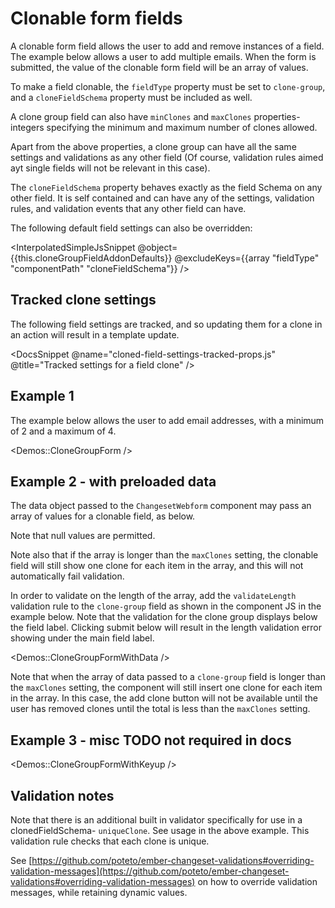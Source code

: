 # Clonable form fields

A clonable form field allows the user to add and remove instances of a field. The example below allows a user to add multiple emails. When the form is submitted, the value of the clonable form field will be an array of values.

To make a field clonable, the `fieldType` property must be set to `clone-group`, and a `cloneFieldSchema` property must be included as well.

A clone group field can also have `minClones` and `maxClones` properties- integers specifying the minimum and maximum number of clones allowed.

Apart from the above properties, a clone group can have all the same settings and validations as any other field (Of course, validation rules aimed ayt single fields will not be relevant in this case).

The `cloneFieldSchema` property behaves exactly as the field Schema on any other field. It is self contained and can have any of the settings, validation rules, and validation events that any other field can have.

The following default field settings can also be overridden:

<InterpolatedSimpleJsSnippet @object={{this.cloneGroupFieldAddonDefaults}} @excludeKeys={{array "fieldType" "componentPath" "cloneFieldSchema"}} />

## Tracked clone settings

The following field settings are tracked, and so updating them for a clone in an action will result in a template update.

<DocsSnippet @name="cloned-field-settings-tracked-props.js" @title="Tracked settings for a field clone" />

## Example 1

The example below allows the user to add email addresses, with a minimum of 2 and a maximum of 4.

<Demos::CloneGroupForm />

## Example 2 - with preloaded data

The data object passed to the `ChangesetWebform` component may pass an array of values for a clonable field, as below.

Note that null values are permitted.

Note also that if the array is longer than the `maxClones` setting, the clonable field will still show one clone for each item in the array, and this will not automatically fail validation.

In order to validate on the length of the array, add the `validateLength` validation rule to the `clone-group` field as shown in the component JS in the example below. Note that the validation for the clone group displays below the field label. Clicking submit below will result in the length validation error showing under the main field label.

<Demos::CloneGroupFormWithData />

Note that when the array of data passed to a `clone-group` field is longer than the `maxClones` setting, the component will still insert one clone for each item in the array. In this case, the add clone button will not be available until the user has removed clones until the total is less than the `maxClones` setting.

## Example 3 - misc TODO not required in docs

<Demos::CloneGroupFormWithKeyup />

## Validation notes

Note that there is an additional built in validator specifically for use in a clonedFieldSchema- `uniqueClone`. See usage in the above example. This validation rule checks that each clone is unique.

<!-- TODO move to more appropriate docs. -->

See [https://github.com/poteto/ember-changeset-validations#overriding-validation-messages](https://github.com/poteto/ember-changeset-validations#overriding-validation-messages) on how to override validation messages, while retaining dynamic values.
